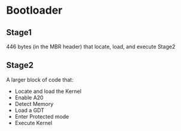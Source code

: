 # Bootloader

## Stage1

446 bytes (in the MBR header) that locate, load, and execute Stage2

## Stage2

A larger block of code that:

- Locate and load the Kernel
- Enable A20
- Detect Memory
- Load a GDT
- Enter Protected mode
- Execute Kernel
